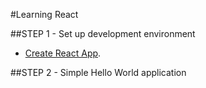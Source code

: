#Learning React

##STEP 1 - Set up development environment
- [Create React App](https://github.com/facebookincubator/create-react-app).

##STEP 2 - Simple Hello World application
